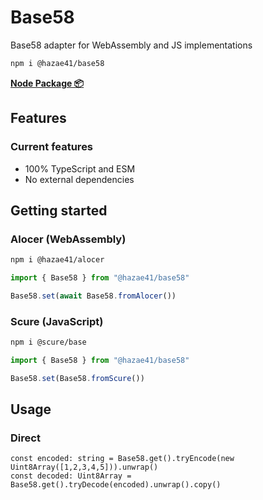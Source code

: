 # Base58

Base58 adapter for WebAssembly and JS implementations

```bash
npm i @hazae41/base58
```

[**Node Package 📦**](https://www.npmjs.com/package/@hazae41/base58)

## Features

### Current features
- 100% TypeScript and ESM
- No external dependencies

## Getting started

### Alocer (WebAssembly)

```bash
npm i @hazae41/alocer
```

```typescript
import { Base58 } from "@hazae41/base58"

Base58.set(await Base58.fromAlocer())
```

### Scure (JavaScript)

```bash
npm i @scure/base
```

```typescript
import { Base58 } from "@hazae41/base58"

Base58.set(Base58.fromScure())
```

## Usage

### Direct

```tsx
const encoded: string = Base58.get().tryEncode(new Uint8Array([1,2,3,4,5])).unwrap()
const decoded: Uint8Array = Base58.get().tryDecode(encoded).unwrap().copy()
```